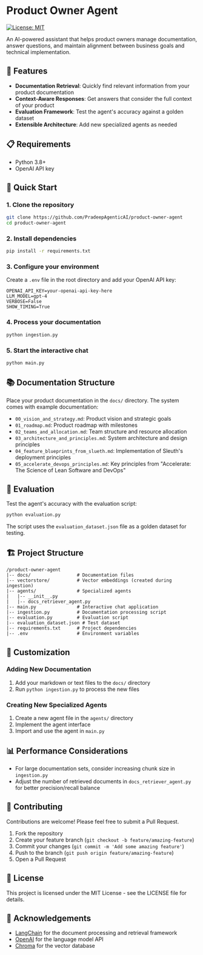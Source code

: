# Product Owner Agent

[![License: MIT](https://img.shields.io/badge/License-MIT-yellow.svg)](https://opensource.org/licenses/MIT)

An AI-powered assistant that helps product owners manage documentation, answer questions, and maintain alignment between business goals and technical implementation.

## 🌟 Features

- **Documentation Retrieval**: Quickly find relevant information from your product documentation
- **Context-Aware Responses**: Get answers that consider the full context of your product
- **Evaluation Framework**: Test the agent's accuracy against a golden dataset
- **Extensible Architecture**: Add new specialized agents as needed

## 📋 Requirements

- Python 3.8+
- OpenAI API key

## 🚀 Quick Start

### 1. Clone the repository

```bash
git clone https://github.com/PradeepAgenticAI/product-owner-agent
cd product-owner-agent
```

### 2. Install dependencies

```bash
pip install -r requirements.txt
```

### 3. Configure your environment

Create a `.env` file in the root directory and add your OpenAI API key:

```
OPENAI_API_KEY=your-openai-api-key-here
LLM_MODEL=gpt-4
VERBOSE=False
SHOW_TIMING=True
```

### 4. Process your documentation

```bash
python ingestion.py
```

### 5. Start the interactive chat

```bash
python main.py
```

## 📚 Documentation Structure

Place your product documentation in the `docs/` directory. The system comes with example documentation:

- `00_vision_and_strategy.md`: Product vision and strategic goals
- `01_roadmap.md`: Product roadmap with milestones
- `02_teams_and_allocation.md`: Team structure and resource allocation
- `03_architecture_and_principles.md`: System architecture and design principles
- `04_feature_blueprints_from_slueth.md`: Implementation of Sleuth's deployment principles
- `05_accelerate_devops_principles.md`: Key principles from "Accelerate: The Science of Lean Software and DevOps"

## 🧪 Evaluation

Test the agent's accuracy with the evaluation script:

```bash
python evaluation.py
```

The script uses the `evaluation_dataset.json` file as a golden dataset for testing.

## 🏗️ Project Structure

```
/product-owner-agent
|-- docs/                 # Documentation files
|-- vectorstore/          # Vector embeddings (created during ingestion)
|-- agents/               # Specialized agents
|   |-- __init__.py
|   |-- docs_retriever_agent.py
|-- main.py               # Interactive chat application
|-- ingestion.py          # Documentation processing script
|-- evaluation.py         # Evaluation script
|-- evaluation_dataset.json # Test dataset
|-- requirements.txt      # Project dependencies
|-- .env                  # Environment variables
```

## 🔧 Customization

### Adding New Documentation

1. Add your markdown or text files to the `docs/` directory
2. Run `python ingestion.py` to process the new files

### Creating New Specialized Agents

1. Create a new agent file in the `agents/` directory
2. Implement the agent interface
3. Import and use the agent in `main.py`

## 📊 Performance Considerations

- For large documentation sets, consider increasing chunk size in `ingestion.py`
- Adjust the number of retrieved documents in `docs_retriever_agent.py` for better precision/recall balance

## 🤝 Contributing

Contributions are welcome! Please feel free to submit a Pull Request.

1. Fork the repository
2. Create your feature branch (`git checkout -b feature/amazing-feature`)
3. Commit your changes (`git commit -m 'Add some amazing feature'`)
4. Push to the branch (`git push origin feature/amazing-feature`)
5. Open a Pull Request

## 📜 License

This project is licensed under the MIT License - see the LICENSE file for details.

## 🙏 Acknowledgements

- [LangChain](https://github.com/langchain-ai/langchain) for the document processing and retrieval framework
- [OpenAI](https://openai.com/) for the language model API
- [Chroma](https://www.trychroma.com/) for the vector database

